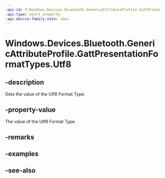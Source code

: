 ```yaml
---
-api-id: P:Windows.Devices.Bluetooth.GenericAttributeProfile.GattPresentationFormatTypes.Utf8
-api-type: winrt property
-api-device-family-note: xbox
---
```


<!-- Property syntax
public byte Utf8 { get; }
-->

# Windows.Devices.Bluetooth.GenericAttributeProfile.GattPresentationFormatTypes.Utf8

## -description
Gets the value of the Utf8 Format Type.

## -property-value
The value of the Utf8 Format Type.

## -remarks

## -examples

## -see-also
